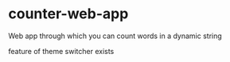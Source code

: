 # counter-web-app
<p>Web app through which you can count words in a dynamic string<p>
<p>feature of theme switcher exists</p>
